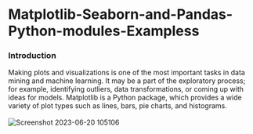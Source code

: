 # Matplotlib-Seaborn-and-Pandas-Python-modules-Exampless
### Introduction
Making plots and visualizations is one of the most important tasks in data mining and machine learning.
It may be a part of the exploratory process; for example, identifying outliers, data transformations, or
coming up with ideas for models. Matplotlib is a Python package, which provides a wide variety of plot
types such as lines, bars, pie charts, and histograms.
<br><br>
![Screenshot 2023-06-20 105106](https://github.com/Didula98/Matplotlib-Seaborn-and-Pandas-Python-modules-Examples/assets/84913495/40e56f5d-50fd-4985-9bfa-6a0223a9f357)
